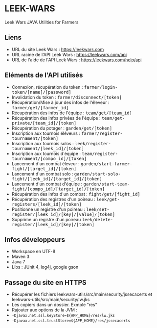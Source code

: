 # LEEK-WARS
Leek Wars JAVA Utilities for Farmers

## Liens
  * URL du site Leek Wars : https://leekwars.com
  * URL racine de l'API Leek Wars : https://leekwars.com/api
  * URL de l'aide de l'API Leek Wars : https://leekwars.com/help/api

## Eléments de l'API utilisés
  * Connexion, récupération du token : <tt>farmer/login-token/[name]/[password]</tt>
  * Invalidation du token : <tt>farmer/disconnect/[token]</tt>
  * Récupération/Mise à jour des infos de l'éleveur : <tt>farmer/get/[farmer_id]</tt>
  * Récupération des infos de l'équipe : <tt>team/get/[team_id]</tt>
  * Récupération des infos privées de l'équipe : <tt>team/get-private/[team_id]/[token]</tt>
  * Récupération du potager : <tt>garden/get/[token]</tt>
  * Inscription aux tournois éléveurs : <tt>farmer/register-tournament/[token]</tt>
  * Inscription aux tournois solos : <tt>leek/register-tournament/[leek_id]/[token]</tt>
  * Inscription aux tournois d'équipe : <tt>team/register-tournament/[compo_id]/[token]</tt>
  * Lancement d'un combat éleveur : <tt>garden/start-farmer-fight/[target_id]/[token]</tt>
  * Lancement d'un combat solo : <tt>garden/start-solo-fight/[leek_id]/[target_id]/[token]</tt>
  * Lancement d'un combat d'équipe : <tt>garden/start-team-fight/[compo_id]/[target_id]/[token]</tt>
  * Récupération des infos d'un combat : <tt>fight/get/[fight_id]</tt>
  * Récupération des registres d'un poireau : <tt>leek/get-registers/[leek_id]/[token]</tt>
  * Positionne un registre d'un poireau : <tt>leek/set-register/[leek_id]/[key]/[value]/[token]</tt>
  * Supprime un registre d'un poireau <tt>leek/delete-register/[leek_id]/[key]/[token]</tt>

## Infos développeurs
  * Workspace en UTF-8
  * Maven 3
  * Java 7
  * Libs : JUnit 4,  log4j, google gson

## Passage du site en HTTPS
  * Récupérer les fichiers leekwars-utils/src/main/security/jssecacerts et leekwars-utils/src/main/security/lw.jks
  * Les copiers dans un dossier. Exmple "res"
  * Rajouter aux options de la JVM :
   * `-Djavax.net.ssl.keyStore=${APP_HOME}/res/lw.jks`
   * `-Djavax.net.ssl.trustStore=${APP_HOME}/res/jssecacerts`
